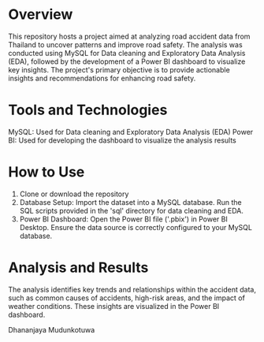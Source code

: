 # Overview

This repository hosts a project aimed at analyzing road accident data from Thailand to uncover patterns and improve road safety. 
The analysis was conducted using MySQL for Data cleaning and Exploratory Data Analysis (EDA), followed by the development of a Power BI dashboard to visualize key insights. The project's primary objective is to provide actionable insights and recommendations for enhancing road safety.

# Tools and Technologies

MySQL: Used for Data cleaning and Exploratory Data Analysis (EDA)
Power BI: Used for developing the dashboard to visualize the analysis results

# How to Use

1. Clone or download the repository
2. Database Setup:
    Import the dataset into a MySQL database.
    Run the SQL scripts provided in the 'sql' directory for data cleaning and EDA.
3. Power BI Dashboard:
    Open the Power BI file ('.pbix') in Power BI Desktop.
    Ensure the data source is correctly configured to your MySQL database.
   
# Analysis and Results

The analysis identifies key trends and relationships within the accident data, such as common causes of accidents, high-risk areas, and the impact of weather conditions. These insights are visualized in the Power BI dashboard.

   
Dhananjaya Mudunkotuwa


